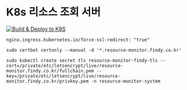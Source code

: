 # K8s 리소스 조회 서버

[![Build & Deploy to K8S](https://github.com/shp7724/k8s-resource-monitor/actions/workflows/deploy.yaml/badge.svg?branch=main)](https://github.com/shp7724/k8s-resource-monitor/actions/workflows/deploy.yaml)

```
nginx.ingress.kubernetes.io/force-ssl-redirect: "true"
```

```
sudo certbot certonly --manual -d '*.resource-monitor.findy.co.kr'

sudo kubectl create secret tls resource-monitor-findy-tls --cert=/private/etc/letsencrypt/live/resource-monitor.findy.co.kr/fullchain.pem --key=/private/etc/letsencrypt/live/resource-monitor.findy.co.kr/privkey.pem -n resource-monitor-system
```
